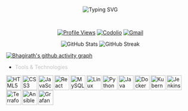<br>

<p align="center">
  <img src="https://readme-typing-svg.demolab.com?font=Fira+Code&size=35&duration=3000&pause=1000&color=007BFB&center=true&vCenter=true&width=500&lines=Hey,+i'm+Bhagirath+Patel;DevOps+%7C+AWS+%7C+Automation;Welcome+to+my+GitHub+Profile" alt="Typing SVG" />
</p>

</br>


<div align="center">
  
[![Profile Views](https://komarev.com/ghpvc/?username=bhagirath00&color=yellow)](https://github.com/bhagirath00)
[![Codolio](https://img.shields.io/badge/Codolio-Portfolio-orange)](https://codolio.com/profile/bhagirath00)
[![Gmail](https://img.shields.io/badge/Gmail-patelbhagirath736@gmail.com-D14836?style=flat&logo=gmail&logoColor=white)](mailto:patelbhagirath736@gmail.com)


</div>



 
</p>

<p align="center">
  <img src="https://github-readme-stats.vercel.app/api?username=Bhagirath00&show_icons=true&theme=transparent&hide_border=true&card_width=400" alt="GitHub Stats" />
  <img src="https://streak-stats.demolab.com?user=Bhagirath00&theme=transparent&hide_border=true&date_format=j%20M%5B%20Y%5D&card_width=400" alt="GitHub Streak" />
</p>




[![Bhagirath's github activity graph](https://github-readme-activity-graph.vercel.app/graph?username=Bhagirath00&theme=github-compact&hide_border=true	)](https://github.com/Bhagirath00)

<p> 
</p>


- <span style="color:#C3C3C3" > Tools & Technologies</span>
<p>
  <img align="left" alt="HTML5" width="40" src="https://cdn.jsdelivr.net/gh/devicons/devicon/icons/html5/html5-original.svg" />
  <img align="left" alt="CSS3" width="40" src="https://cdn.jsdelivr.net/gh/devicons/devicon/icons/css3/css3-original.svg" />
  <img align="left" alt="JavaScript" width="40" src="https://cdn.jsdelivr.net/gh/devicons/devicon/icons/javascript/javascript-original.svg" />
  <img align="left" alt="React" width="40" src="https://cdn.jsdelivr.net/gh/devicons/devicon/icons/react/react-original.svg" />
  <img align="left" alt="MySQL" width="40" src="https://cdn.jsdelivr.net/gh/devicons/devicon/icons/mysql/mysql-original.svg" />
  <img align="left" alt="Linux" width="40" src="https://cdn.jsdelivr.net/gh/devicons/devicon/icons/linux/linux-original.svg" />
  <img align="left" alt="Python" width="40" src="https://cdn.jsdelivr.net/gh/devicons/devicon/icons/python/python-original.svg" />
  <img align="left" alt="Java" width="40" src="https://cdn.jsdelivr.net/gh/devicons/devicon/icons/java/java-original.svg" />
  <img align="left" alt="Docker" width="40" src="https://cdn.jsdelivr.net/gh/devicons/devicon/icons/docker/docker-original.svg" />
  <img align="left" alt="Kubernetes" width="40" src="https://cdn.jsdelivr.net/gh/devicons/devicon/icons/kubernetes/kubernetes-plain.svg" />
  <img align="left" alt="Jenkins" width="40" src="https://cdn.jsdelivr.net/gh/devicons/devicon/icons/jenkins/jenkins-original.svg" />
  <img align="left" alt="Terraform" width="40" src="https://cdn.jsdelivr.net/gh/devicons/devicon/icons/terraform/terraform-original.svg" />
  <img align="left" alt="Ansible" width="40" src="https://cdn.jsdelivr.net/gh/devicons/devicon/icons/ansible/ansible-original.svg" />
  <img align="left" alt="Grafana" width="40" src="https://cdn.jsdelivr.net/gh/devicons/devicon/icons/grafana/grafana-original.svg" />
</p>

<br><br><br>







